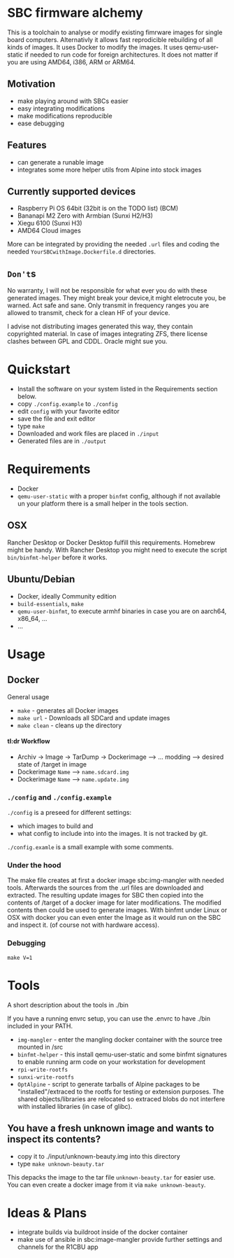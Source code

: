 # SBC firmware alchemy

 This is a toolchain to analyse or modify existing fimrware images for single board computers. 
 Alternativly it allows fast reprodicible rebuilding of all kinds of images.
 It uses Docker to modify the images.
 It uses qemu-user-static if needed to run code for foreign architectures. It does not matter if
 you are using AMD64, i386, ARM or ARM64.

## Motivation
 * make playing around with SBCs easier
 * easy integrating modifications
 * make modifications reproducible
 * ease debugging

## Features
 * can generate a runable image
 * integrates some more helper utils from Alpine into stock images

## Currently supported devices
 * Raspberry Pi OS 64bit (32bit is on the TODO list) (BCM)
 * Bananapi M2 Zero with Armbian (Sunxi H2/H3)
 * Xiegu 6100 (Sunxi H3)
 * AMD64 Cloud images

 More can be integrated by providing the needed `.url` files and coding the needed
 `YourSBCwithImage.Dockerfile.d` directories.

## `Don't`s
 No warranty, I will not be responsible for what ever you do with these generated images.
 They might break your device,it might eletrocute you, be warned. Act safe and sane.
 Only transmit in frequency ranges you are allowed to transmit, check for a clean HF of your device.

 I advise not distributing images generated this way, they contain copyrighted material.
 In case of images integrating ZFS, there license clashes between GPL and CDDL. Oracle might sue you.

# Quickstart

 * Install the software on your system listed in the Requirements section below.
 * copy `./config.example` to `./config`
 * edit `config` with your favorite editor
 * save the file and exit editor
 * type `make`
 * Downloaded and work files are placed in `./input`
 * Generated files are in `./output`

# Requirements
 * Docker
 * `qemu-user-static` with a proper `binfmt` config, although if not available un your platform there is a small helper in the tools section.

## OSX
 Rancher Desktop or Docker Desktop fulfill this requirements.
 Homebrew might be handy.
 With Rancher Desktop you might need to execute the script `bin/binfmt-helper` before it works.

## Ubuntu/Debian
 * Docker, ideally Community edition
 * `build-essentials`, `make`
 * `qemu-user-binfmt`, to execute armhf binaries in case you are on aarch64, x86_64, ...
 * ...

# Usage

## Docker

 General usage

 * `make` - generates all Docker images
 * `make url` - Downloads all SDCard and update images
 * `make clean` - cleans up the directory

#### tl:dr Workflow

 * Archiv -> Image -> TarDump -> Dockerimage --> ... modding --> desired state of /target in image
 * Dockerimage `Name` --> `name.sdcard.img`
 * Dockerimage `Name` --> `name.update.img`

### `./config` and `./config.example`
 `./config` is a preseed for different settings:
 * which images to build and
 * what config to include into into the images.
 It is not tracked by git.

 `./config.examle` is a small example with some comments.

### Under the hood

 The make file creates at first a docker image sbc:img-mangler with needed tools.
 Afterwards the sources from the .url files are downloaded and extracted.
 The resulting update images for SBC then copied into the contents of /target of a docker image for later modifications.
 The modified contents then could be used to generate images.
 With binfmt under Linux or OSX with docker you can even enter the Image as it would run on the SBC and inspect it. (of course not with hardware access).

### Debugging

 `make V=1`

# Tools

 A short description about the tools in ./bin

 If you have a running envrc setup, you can use the .envrc to  have ./bin included in your PATH.

 * `img-mangler` - enter the mangling docker container with the source tree mounted in /src
 * `binfmt-helper` - this install qemu-user-static and some binfmt signatures to enable running arm code on your workstation for development
 * `rpi-write-rootfs`
 * `sunxi-write-rootfs`
 * `OptAlpine` - script to generate tarballs of Alpine packages to be
   "installed"/extraced to the rootfs for testing or extension purposes.
   The shared objects/libraries are relocated so extraced blobs do not
   interfere with installed libraries (in case of glibc).

## You have a fresh unknown image and wants to inspect its contents?

 * copy it to ./input/unknown-beauty.img into this directory
 * type `make unknown-beauty.tar`

 This depacks the image to the tar file `unknown-beauty.tar` for easier use.
 You can even create a docker image from it via `make unknown-beauty`.

# Ideas & Plans

 * integrate builds via buildroot inside of the docker container
 * make use of ansible in sbc:image-mangler provide further settings and channels for the R1CBU app

